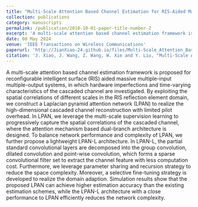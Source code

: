 ```yaml
---
title: "Multi-Scale Attention Based Channel Estimation for RIS-Aided Massive MIMO Systems"
collection: publications
category: manuscripts
permalink: /publication/2010-10-01-paper-title-number-2
excerpt: 'A multi-scale attention based channel estimation framework is proposed for reconfigurable intelligent surface (RIS) aided massive multiple-input multiple-output systems, in which hardware imperfections and time-varying characteristics of the cascaded channel are investigated. By exploiting the spatial correlations of different scales in the RIS reflection element domain, we construct a Laplacian pyramid attention network (LPAN) to realize the high-dimensional cascaded channel reconstruction with limited pilot overhead. Furthermore, we leverage parameter sharing and recursion strategy to reduce the space complexity. Moreover, a selective fine-tuning strategy is developed to realize the domain adaption. The code is available at [LPAN](https://github.com/WiCi-Lab/LPAN)'
date: 08 May 2024
venue: 'IEEE Transactions on Wireless Communications'
paperurl: 'http://JianXiao-24.github.io/files/Multi-Scale_Attention_Based_Channel_Estimation_for_RIS-Aided_Massive_MIMO_Systems.pdf'
citation: 'J. Xiao, J. Wang, Z. Wang, W. Xie and Y. Liu, "Multi-Scale Attention Based Channel Estimation for RIS-Aided Massive MIMO Systems,"  IEEE Transactions on Wireless Communications, vol. 23, no. 6, pp. 5969-5984, June 2024. '
---
```


A multi-scale attention based channel estimation framework is proposed for reconfigurable intelligent surface (RIS) aided massive multiple-input multiple-output systems, in which hardware imperfections and time-varying characteristics of the cascaded channel are investigated. By exploiting the spatial correlations of different scales in the RIS reflection element domain, we construct a Laplacian pyramid attention network (LPAN) to realize the high-dimensional cascaded channel reconstruction with limited pilot overhead. In LPAN, we leverage the multi-scale supervision learning to progressively capture the spatial correlations of the cascaded channel, where the attention mechanism based dual-branch architecture is designed. To balance network performance and complexity of LPAN, we further propose a lightweight LPAN-L architecture. In LPAN-L, the partial standard convolutional layers are decomposed into the group convolution, dilated convolution and point-wise convolution, which forms a sparse convolutional filter set to extract the channel feature with less computation cost. Furthermore, we leverage parameter sharing and recursion strategy to reduce the space complexity. Moreover, a selective fine-tuning strategy is developed to realize the domain adaption. Simulation results show that the proposed LPAN can achieve higher estimation accuracy than the existing estimation schemes, while the LPAN-L architecture with a close performance to LPAN efficiently reduces the network complexity. 
